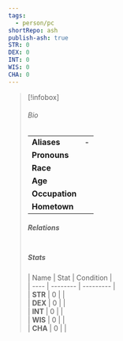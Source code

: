 ```yaml
---  
tags:  
  - person/pc  
shortRepo: ash  
publish-ash: true  
STR: 0  
DEX: 0  
INT: 0  
WIS: 0  
CHA: 0  
---  
```

> [!infobox]  
> ###### Bio  
> |                |                  |  
> | -------------- | ---------------- |  
> |**Aliases**     | -                |  
> |**Pronouns**    |            |  
> |**Race**        |             |  
> |**Age**         |             |  
> |**Occupation** |         |  
> |**Hometown**||  
>   
> ##### Relations  
> |                |                           |  
> | -------------- | ------------------------- |  
>   
> ##### Stats  
> | Name | Stat   | Condition      |  
| ---- | -------- | --------- |  
| **STR**  | 0 |   |  
| **DEX**  | 0 |     |  
| **INT**  | 0 |     |  
| **WIS**  | 0 |     |  
| **CHA**  | 0  |     |  
  
 
